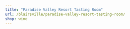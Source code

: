 ```yaml
---
title: "Paradise Valley Resort Tasting Room"
url: /blairsville/paradise-valley-resort-tasting-room/
shop: wine
---
```

